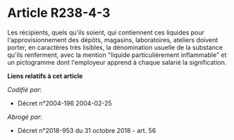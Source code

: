# Article R238-4-3

Les récipients, quels qu'ils soient, qui contiennent ces liquides pour l'approvisionnement des dépôts, magasins,
laboratoires, ateliers doivent porter, en caractères très lisibles, la dénomination usuelle de la substance qu'ils
renferment, avec la mention "liquide particulièrement inflammable" et un pictogramme dont l'employeur apprend à chaque
salarié la signification.

**Liens relatifs à cet article**

_Codifié par_:

  - Décret n°2004-196 2004-02-25

_Abrogé par_:

  - Décret n°2018-953 du 31 octobre 2018 - art. 56
